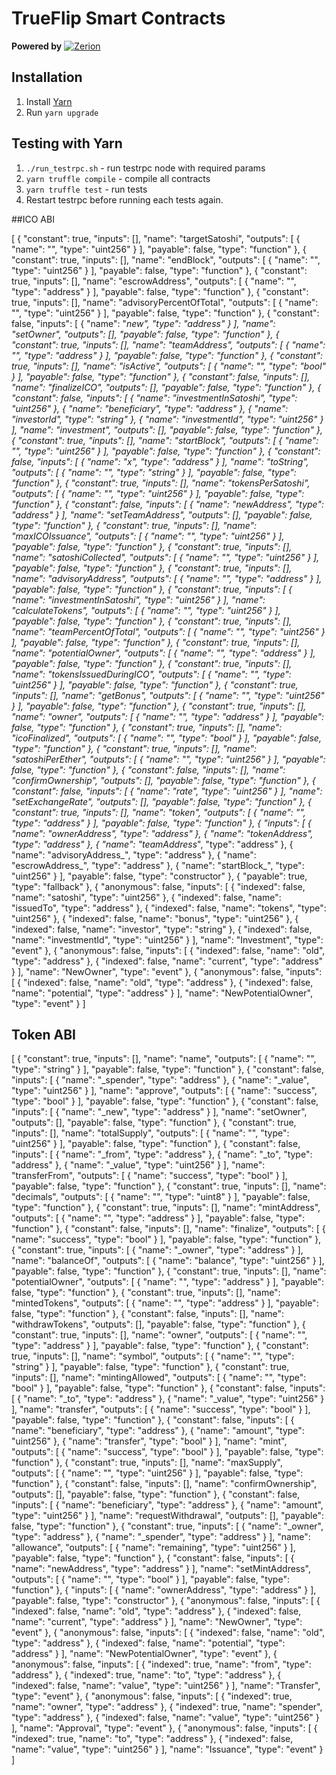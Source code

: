 # TrueFlip Smart Contracts

__Powered by__
[![Zerion](https://lh4.googleusercontent.com/ca_P3IikD5V4GaiPQRBGm5JebOefwxg-BebK3dSnyd7ywM29hAo2RBn64CjPemb5V5OCXEM4xH94O9U=w3360-h1898)](https://zerion.io)

## Installation
1. Install [Yarn](https://yarnpkg.com/lang/en/docs/install/)
2. Run `yarn upgrade`

## Testing with Yarn
1. `./run_testrpc.sh` - run testrpc node with required params
2. `yarn truffle compile` - compile all contracts
3. `yarn truffle test` - run tests
4. Restart testrpc before running each tests again.

##ICO ABI

[
    {
      "constant": true,
      "inputs": [],
      "name": "targetSatoshi",
      "outputs": [
        {
          "name": "",
          "type": "uint256"
        }
      ],
      "payable": false,
      "type": "function"
    },
    {
      "constant": true,
      "inputs": [],
      "name": "endBlock",
      "outputs": [
        {
          "name": "",
          "type": "uint256"
        }
      ],
      "payable": false,
      "type": "function"
    },
    {
      "constant": true,
      "inputs": [],
      "name": "escrowAddress",
      "outputs": [
        {
          "name": "",
          "type": "address"
        }
      ],
      "payable": false,
      "type": "function"
    },
    {
      "constant": true,
      "inputs": [],
      "name": "advisoryPercentOfTotal",
      "outputs": [
        {
          "name": "",
          "type": "uint256"
        }
      ],
      "payable": false,
      "type": "function"
    },
    {
      "constant": false,
      "inputs": [
        {
          "name": "_new",
          "type": "address"
        }
      ],
      "name": "setOwner",
      "outputs": [],
      "payable": false,
      "type": "function"
    },
    {
      "constant": true,
      "inputs": [],
      "name": "teamAddress",
      "outputs": [
        {
          "name": "",
          "type": "address"
        }
      ],
      "payable": false,
      "type": "function"
    },
    {
      "constant": true,
      "inputs": [],
      "name": "isActive",
      "outputs": [
        {
          "name": "",
          "type": "bool"
        }
      ],
      "payable": false,
      "type": "function"
    },
    {
      "constant": false,
      "inputs": [],
      "name": "finalizeICO",
      "outputs": [],
      "payable": false,
      "type": "function"
    },
    {
      "constant": false,
      "inputs": [
        {
          "name": "investmentInSatoshi",
          "type": "uint256"
        },
        {
          "name": "beneficiary",
          "type": "address"
        },
        {
          "name": "investorId",
          "type": "string"
        },
        {
          "name": "investmentId",
          "type": "uint256"
        }
      ],
      "name": "investment",
      "outputs": [],
      "payable": false,
      "type": "function"
    },
    {
      "constant": true,
      "inputs": [],
      "name": "startBlock",
      "outputs": [
        {
          "name": "",
          "type": "uint256"
        }
      ],
      "payable": false,
      "type": "function"
    },
    {
      "constant": false,
      "inputs": [
        {
          "name": "x",
          "type": "address"
        }
      ],
      "name": "toString",
      "outputs": [
        {
          "name": "",
          "type": "string"
        }
      ],
      "payable": false,
      "type": "function"
    },
    {
      "constant": true,
      "inputs": [],
      "name": "tokensPerSatoshi",
      "outputs": [
        {
          "name": "",
          "type": "uint256"
        }
      ],
      "payable": false,
      "type": "function"
    },
    {
      "constant": false,
      "inputs": [
        {
          "name": "newAddress",
          "type": "address"
        }
      ],
      "name": "setTeamAddress",
      "outputs": [],
      "payable": false,
      "type": "function"
    },
    {
      "constant": true,
      "inputs": [],
      "name": "maxICOIssuance",
      "outputs": [
        {
          "name": "",
          "type": "uint256"
        }
      ],
      "payable": false,
      "type": "function"
    },
    {
      "constant": true,
      "inputs": [],
      "name": "satoshiCollected",
      "outputs": [
        {
          "name": "",
          "type": "uint256"
        }
      ],
      "payable": false,
      "type": "function"
    },
    {
      "constant": true,
      "inputs": [],
      "name": "advisoryAddress",
      "outputs": [
        {
          "name": "",
          "type": "address"
        }
      ],
      "payable": false,
      "type": "function"
    },
    {
      "constant": true,
      "inputs": [
        {
          "name": "investmentInSatoshi",
          "type": "uint256"
        }
      ],
      "name": "calculateTokens",
      "outputs": [
        {
          "name": "",
          "type": "uint256"
        }
      ],
      "payable": false,
      "type": "function"
    },
    {
      "constant": true,
      "inputs": [],
      "name": "teamPercentOfTotal",
      "outputs": [
        {
          "name": "",
          "type": "uint256"
        }
      ],
      "payable": false,
      "type": "function"
    },
    {
      "constant": true,
      "inputs": [],
      "name": "potentialOwner",
      "outputs": [
        {
          "name": "",
          "type": "address"
        }
      ],
      "payable": false,
      "type": "function"
    },
    {
      "constant": true,
      "inputs": [],
      "name": "tokensIssuedDuringICO",
      "outputs": [
        {
          "name": "",
          "type": "uint256"
        }
      ],
      "payable": false,
      "type": "function"
    },
    {
      "constant": true,
      "inputs": [],
      "name": "getBonus",
      "outputs": [
        {
          "name": "",
          "type": "uint256"
        }
      ],
      "payable": false,
      "type": "function"
    },
    {
      "constant": true,
      "inputs": [],
      "name": "owner",
      "outputs": [
        {
          "name": "",
          "type": "address"
        }
      ],
      "payable": false,
      "type": "function"
    },
    {
      "constant": true,
      "inputs": [],
      "name": "icoFinalized",
      "outputs": [
        {
          "name": "",
          "type": "bool"
        }
      ],
      "payable": false,
      "type": "function"
    },
    {
      "constant": true,
      "inputs": [],
      "name": "satoshiPerEther",
      "outputs": [
        {
          "name": "",
          "type": "uint256"
        }
      ],
      "payable": false,
      "type": "function"
    },
    {
      "constant": false,
      "inputs": [],
      "name": "confirmOwnership",
      "outputs": [],
      "payable": false,
      "type": "function"
    },
    {
      "constant": false,
      "inputs": [
        {
          "name": "rate",
          "type": "uint256"
        }
      ],
      "name": "setExchangeRate",
      "outputs": [],
      "payable": false,
      "type": "function"
    },
    {
      "constant": true,
      "inputs": [],
      "name": "token",
      "outputs": [
        {
          "name": "",
          "type": "address"
        }
      ],
      "payable": false,
      "type": "function"
    },
    {
      "inputs": [
        {
          "name": "ownerAddress",
          "type": "address"
        },
        {
          "name": "tokenAddress",
          "type": "address"
        },
        {
          "name": "teamAddress_",
          "type": "address"
        },
        {
          "name": "advisoryAddress_",
          "type": "address"
        },
        {
          "name": "escrowAddress_",
          "type": "address"
        },
        {
          "name": "startBlock_",
          "type": "uint256"
        }
      ],
      "payable": false,
      "type": "constructor"
    },
    {
      "payable": true,
      "type": "fallback"
    },
    {
      "anonymous": false,
      "inputs": [
        {
          "indexed": false,
          "name": "satoshi",
          "type": "uint256"
        },
        {
          "indexed": false,
          "name": "issuedTo",
          "type": "address"
        },
        {
          "indexed": false,
          "name": "tokens",
          "type": "uint256"
        },
        {
          "indexed": false,
          "name": "bonus",
          "type": "uint256"
        },
        {
          "indexed": false,
          "name": "investor",
          "type": "string"
        },
        {
          "indexed": false,
          "name": "investmentId",
          "type": "uint256"
        }
      ],
      "name": "Investment",
      "type": "event"
    },
    {
      "anonymous": false,
      "inputs": [
        {
          "indexed": false,
          "name": "old",
          "type": "address"
        },
        {
          "indexed": false,
          "name": "current",
          "type": "address"
        }
      ],
      "name": "NewOwner",
      "type": "event"
    },
    {
      "anonymous": false,
      "inputs": [
        {
          "indexed": false,
          "name": "old",
          "type": "address"
        },
        {
          "indexed": false,
          "name": "potential",
          "type": "address"
        }
      ],
      "name": "NewPotentialOwner",
      "type": "event"
    }
  ]

## Token ABI

[
    {
      "constant": true,
      "inputs": [],
      "name": "name",
      "outputs": [
        {
          "name": "",
          "type": "string"
        }
      ],
      "payable": false,
      "type": "function"
    },
    {
      "constant": false,
      "inputs": [
        {
          "name": "_spender",
          "type": "address"
        },
        {
          "name": "_value",
          "type": "uint256"
        }
      ],
      "name": "approve",
      "outputs": [
        {
          "name": "success",
          "type": "bool"
        }
      ],
      "payable": false,
      "type": "function"
    },
    {
      "constant": false,
      "inputs": [
        {
          "name": "_new",
          "type": "address"
        }
      ],
      "name": "setOwner",
      "outputs": [],
      "payable": false,
      "type": "function"
    },
    {
      "constant": true,
      "inputs": [],
      "name": "totalSupply",
      "outputs": [
        {
          "name": "",
          "type": "uint256"
        }
      ],
      "payable": false,
      "type": "function"
    },
    {
      "constant": false,
      "inputs": [
        {
          "name": "_from",
          "type": "address"
        },
        {
          "name": "_to",
          "type": "address"
        },
        {
          "name": "_value",
          "type": "uint256"
        }
      ],
      "name": "transferFrom",
      "outputs": [
        {
          "name": "success",
          "type": "bool"
        }
      ],
      "payable": false,
      "type": "function"
    },
    {
      "constant": true,
      "inputs": [],
      "name": "decimals",
      "outputs": [
        {
          "name": "",
          "type": "uint8"
        }
      ],
      "payable": false,
      "type": "function"
    },
    {
      "constant": true,
      "inputs": [],
      "name": "mintAddress",
      "outputs": [
        {
          "name": "",
          "type": "address"
        }
      ],
      "payable": false,
      "type": "function"
    },
    {
      "constant": false,
      "inputs": [],
      "name": "finalize",
      "outputs": [
        {
          "name": "success",
          "type": "bool"
        }
      ],
      "payable": false,
      "type": "function"
    },
    {
      "constant": true,
      "inputs": [
        {
          "name": "_owner",
          "type": "address"
        }
      ],
      "name": "balanceOf",
      "outputs": [
        {
          "name": "balance",
          "type": "uint256"
        }
      ],
      "payable": false,
      "type": "function"
    },
    {
      "constant": true,
      "inputs": [],
      "name": "potentialOwner",
      "outputs": [
        {
          "name": "",
          "type": "address"
        }
      ],
      "payable": false,
      "type": "function"
    },
    {
      "constant": true,
      "inputs": [],
      "name": "mintedTokens",
      "outputs": [
        {
          "name": "",
          "type": "address"
        }
      ],
      "payable": false,
      "type": "function"
    },
    {
      "constant": false,
      "inputs": [],
      "name": "withdrawTokens",
      "outputs": [],
      "payable": false,
      "type": "function"
    },
    {
      "constant": true,
      "inputs": [],
      "name": "owner",
      "outputs": [
        {
          "name": "",
          "type": "address"
        }
      ],
      "payable": false,
      "type": "function"
    },
    {
      "constant": true,
      "inputs": [],
      "name": "symbol",
      "outputs": [
        {
          "name": "",
          "type": "string"
        }
      ],
      "payable": false,
      "type": "function"
    },
    {
      "constant": true,
      "inputs": [],
      "name": "mintingAllowed",
      "outputs": [
        {
          "name": "",
          "type": "bool"
        }
      ],
      "payable": false,
      "type": "function"
    },
    {
      "constant": false,
      "inputs": [
        {
          "name": "_to",
          "type": "address"
        },
        {
          "name": "_value",
          "type": "uint256"
        }
      ],
      "name": "transfer",
      "outputs": [
        {
          "name": "success",
          "type": "bool"
        }
      ],
      "payable": false,
      "type": "function"
    },
    {
      "constant": false,
      "inputs": [
        {
          "name": "beneficiary",
          "type": "address"
        },
        {
          "name": "amount",
          "type": "uint256"
        },
        {
          "name": "transfer",
          "type": "bool"
        }
      ],
      "name": "mint",
      "outputs": [
        {
          "name": "success",
          "type": "bool"
        }
      ],
      "payable": false,
      "type": "function"
    },
    {
      "constant": true,
      "inputs": [],
      "name": "maxSupply",
      "outputs": [
        {
          "name": "",
          "type": "uint256"
        }
      ],
      "payable": false,
      "type": "function"
    },
    {
      "constant": false,
      "inputs": [],
      "name": "confirmOwnership",
      "outputs": [],
      "payable": false,
      "type": "function"
    },
    {
      "constant": false,
      "inputs": [
        {
          "name": "beneficiary",
          "type": "address"
        },
        {
          "name": "amount",
          "type": "uint256"
        }
      ],
      "name": "requestWithdrawal",
      "outputs": [],
      "payable": false,
      "type": "function"
    },
    {
      "constant": true,
      "inputs": [
        {
          "name": "_owner",
          "type": "address"
        },
        {
          "name": "_spender",
          "type": "address"
        }
      ],
      "name": "allowance",
      "outputs": [
        {
          "name": "remaining",
          "type": "uint256"
        }
      ],
      "payable": false,
      "type": "function"
    },
    {
      "constant": false,
      "inputs": [
        {
          "name": "newAddress",
          "type": "address"
        }
      ],
      "name": "setMintAddress",
      "outputs": [
        {
          "name": "",
          "type": "bool"
        }
      ],
      "payable": false,
      "type": "function"
    },
    {
      "inputs": [
        {
          "name": "ownerAddress",
          "type": "address"
        }
      ],
      "payable": false,
      "type": "constructor"
    },
    {
      "anonymous": false,
      "inputs": [
        {
          "indexed": false,
          "name": "old",
          "type": "address"
        },
        {
          "indexed": false,
          "name": "current",
          "type": "address"
        }
      ],
      "name": "NewOwner",
      "type": "event"
    },
    {
      "anonymous": false,
      "inputs": [
        {
          "indexed": false,
          "name": "old",
          "type": "address"
        },
        {
          "indexed": false,
          "name": "potential",
          "type": "address"
        }
      ],
      "name": "NewPotentialOwner",
      "type": "event"
    },
    {
      "anonymous": false,
      "inputs": [
        {
          "indexed": true,
          "name": "from",
          "type": "address"
        },
        {
          "indexed": true,
          "name": "to",
          "type": "address"
        },
        {
          "indexed": false,
          "name": "value",
          "type": "uint256"
        }
      ],
      "name": "Transfer",
      "type": "event"
    },
    {
      "anonymous": false,
      "inputs": [
        {
          "indexed": true,
          "name": "owner",
          "type": "address"
        },
        {
          "indexed": true,
          "name": "spender",
          "type": "address"
        },
        {
          "indexed": false,
          "name": "value",
          "type": "uint256"
        }
      ],
      "name": "Approval",
      "type": "event"
    },
    {
      "anonymous": false,
      "inputs": [
        {
          "indexed": true,
          "name": "to",
          "type": "address"
        },
        {
          "indexed": false,
          "name": "value",
          "type": "uint256"
        }
      ],
      "name": "Issuance",
      "type": "event"
    }
  ]
